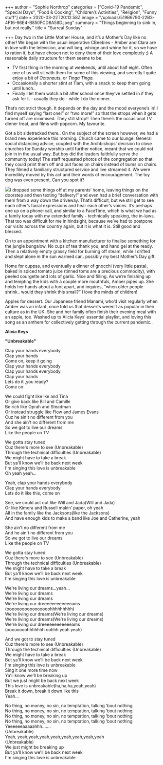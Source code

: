 +++
author = "Sophie Northrop"
categories = ["Covid-19 Pandemic", "Special Days", "Food & Cooking", "Children’s Activities", "Religion", "Funny stuff"]
date = 2020-03-22T20:12:58Z
image = "/uploads/519B6790-22B3-4F16-96E4-B850FCD8A58D.jpeg"
summary = "Things beginning to sink in, but not really."
title = "Surreal Sunday"

+++
Day two in the Little Mother House, and it’s a Mother’s Day like no other! We began with the usual imperative CBeebies - Amber and Clara are in love with the television, and will beg, whinge and whine for it, so we have to ration it, but have chosen not to deny them of their love completely ;) A reasonable daily structure for them seems to be:

* TV first thing in the morning at weekends, until about half eight. Often one of us will sit with them for some of this viewing, and secretly I quite enjoy a bit of _Octonauts_, or _Tinga Tinga._
* Occasionally a shorter stint at 11am, with a snack to keep them going until lunch..
* Finally I let them watch a bit after school once they’ve settled in if they ask for it - usually they do - while I do the dinner.

That’s not strict though. It depends on the day and the mood everyone’s in! I find myself saying “last one!” or “two more!” so that the strops when it gets turned off are minimised. They still strop!! Then there’s the occasional TV dinner treat, and films with popcorn. My favourite.

Got a bit sidetracked there.. On the subject of the screen however, we had a brand new experience this morning. Church came to our lounge. General social distancing advice, coupled with the Archbishops’ decision to close churches for Sunday worship until further notice, meant that we could not join in in the usual way. But boy did the leaders faithfully serve the community today! The staff requested photos of the congregation so that they could print them off and put faces on chairs instead of bums on chairs. They filmed a familiarly structured service and live streamed it. We were incredibly moved by this act and their words of encouragement. The toy dog was even present. Can you spot it?

![](472BDDB0-2528-4110-A5BE-2981A1BE6F4B.jpeg)I dropped some things off at my parents’ home, leaving things on the doorstep and then texting “delivery!” and even had a brief conversation with them from a way down the driveway. That’s difficult, but we still get to see each other’s facial expressions and hear each other’s voices. It’s perhaps one up on a phone-call, and similar to a FaceTime, which is what we had as a family today with my extended family - technically speaking, the in-laws. That too was difficult for me in hindsight, because we’ve had to postpone our visits across the country again, but it is what it is. Still good and blessed.

On to an appointment with a kitchen manufacturer to finalise something for the jungle bungalow. No cups of tea thank you, and hand gel at the ready. Then a relatively empty grassy field for burning off steam, while I drifted and slept alone in the sun warmed car.. possibly my best Mother’s Day gift.

Home for cuppas, and eventually a dinner of gnocchi (very little pasta), baked in spiced tomato juice (tinned toms are a precious commodity), with peeled courgette and lots of garlic. Nice and filling. As we’re finishing up and tempting the kids with a couple more mouthfuls, Amber pipes up. She holds her hands about a foot apart, and inquires, “when older people shrink.. would they shrink this small?” I love the minds of children!

Apples for dessert. Our Japanese friend Manami, who’d visit regularly when Amber was an infant, once told us that desserts weren’t as popular in their culture as in the UK. She and her family often finish their evening meal with an apple, too. Washed up to Alicia Keys’ essential playlist, and loving this song as an anthem for collectively getting through the current pandemic..

**Alicia Keys**

**”Unbreakable"**  
  
Clap your hands everybody  
Clap your hands  
Come on, keep it going  
Clap your hands everybody  
Clap your hands everybody  
Clap your hands  
Lets do it ,you ready?  
Come on  
  
We could fight like Ike and Tina  
Or give back like Bill and Camille  
Be rich like Oprah and Steadman  
Or instead struggle like Flow and James Evans  
Cuz he ain't no different from you  
And she ain't no different from me  
So we got to live our dreams  
Like the people on TV  
  
We gotta stay tuned  
Cuz there's more to see (Unbreakable)  
Through the technical difficulties (Unbreakable)  
We might have to take a break  
But ya'll know we'll be back next week  
I'm singing this love is unbreakable  
Oh yeah yeah...  
  
Yeah, clap your hands everybody  
Clap your hands everybody  
Lets do it like this, come on  
  
See, we could act out like Will and Jada(Will and Jada)  
Or like Kimora and Russell makin' paper, oh yeah  
All in the family like the Jacksons(like the Jacksons)  
And have enough kids to make a band like Joe and Catherine, yeah  
  
She ain't no different from me  
And he ain't no different from you  
So we got to live our dreams  
Like the people on TV  
  
We gotta stay tuned  
Cuz there's more to see (Unbreakable)  
Through the technical difficulties (Unbreakable)  
We might have to take a break  
But ya'll know we'll be back next week  
I'm singing this love is unbreakable  
  
We're living our dreams...yeah...  
We're living our dreams  
We're living our dreams  
We're living our dreeeeeeeeeeeeams  
(ooooooooooooooooohhhhhhhhh)  
We're living our dreams(We're living our dreams)  
We're living our dreams(We're living our dreams)  
We're living our dreeeeeeeeeeeeams  
(oooooooohhhhhhh oohhh yeah yeah)  
  
And we got to stay tuned  
Cuz there's more to see (Unbreakable)  
Through the technical difficulties (Unbreakable)  
We might have to take a break  
But ya'll know we'll be back next week  
I'm singing this love is unbreakable  
Sing it one more time now  
Ya'll know we'll be breaking up  
But we just might be back next week  
This love is unbreakable(ha,ha,ha,yeah,yeah)  
Break it down, break it down like this  
Yeah...  
  
No thing, no money, no sin, no temptation, talking 'bout nothing  
No thing, no money, no sin, no temptation, talking 'bout nothing  
No thing, no money, no sin, no temptation, talking 'bout nothing  
No thing, no money, no sin, no temptation, talking 'bout nothing  
Yeeeeeeaaaaahhh.......  
(Unbreakable)  
Yeah, yeah,yeah,yeah,yeah,yeah,yeah,yeah,yeah  
(Unbreakable)  
We just might be breaking up  
But ya'll know we'll be back next week  
I'm singing this love is unbreakable